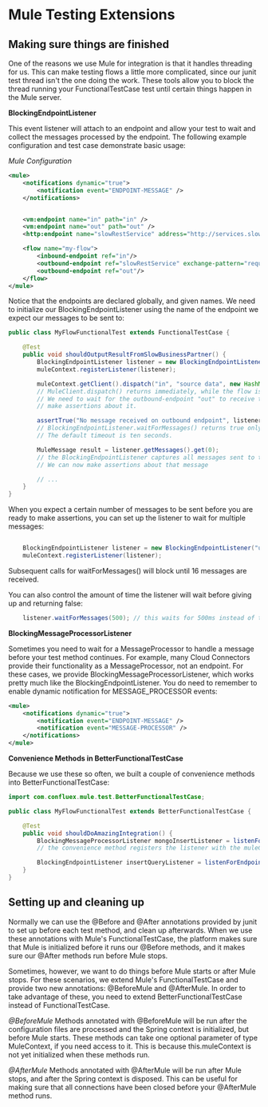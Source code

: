 # Mule Testing Extensions

## Making sure things are finished

One of the reasons we use Mule for integration is that it handles threading for us.  This can make testing flows a
little more complicated, since our junit test thread isn't the one doing the work.  These tools allow you to block the
thread running your FunctionalTestCase test until certain things happen in the Mule server.

**BlockingEndpointListener**

This event listener will attach to an endpoint and allow your test to wait and collect the messages processed by
the endpoint. The following example configuration and test case demonstrate basic usage:

_Mule Configuration_


```xml
<mule>
    <notifications dynamic="true">
        <notification event="ENDPOINT-MESSAGE" />
    </notifications>


    <vm:endpoint name="in" path="in" />
    <vm:endpoint name="out" path="out" />
    <http:endpoint name="slowRestService" address="http://services.slowbusinesspartner.com/important-resource" />

    <flow name="my-flow">
        <inbound-endpoint ref="in"/>
        <outbound-endpoint ref="slowRestService" exchange-pattern="request-response" />
        <outbound-endpoint ref="out"/>
    </flow>
</mule>
```

Notice that the endpoints are declared globally, and given names.  We need to initialize our BlockingEndpointListener
using the name of the endpoint we expect our messages to be sent to:

```java
public class MyFlowFunctionalTest extends FunctionalTestCase {

    @Test
    public void shouldOutputResultFromSlowBusinessPartner() {
        BlockingEndpointListener listener = new BlockingEndpointListener("out");
        muleContext.registerListener(listener);

        muleContext.getClient().dispatch("in", "source data", new HashMap<String, Object>());
        // MuleClient.dispatch() returns immediately, while the flow is still processing the message.
        // We need to wait for the outbound-endpoint "out" to receive the message before we can
        // make assertions about it.

        assertTrue("No message received on outbound endpoint", listener.waitForMessages());
        // BlockingEndpointListener.waitForMessages() returns true only if a message is received before the timeout.
        // The default timeout is ten seconds.

        MuleMessage result = listener.getMessages().get(0);
        // the BlockingEndpointListener captures all messages sent to that endpoint.
        // We can now make assertions about that message

        // ...
    }
}
```

When you expect a certain number of messages to be sent before you are ready to make assertions, you can set up the
listener to wait for multiple messages:

```java

    BlockingEndpointListener listener = new BlockingEndpointListener("updateOrderJdbcEndpoint", 16);
    muleContext.registerListener(listener);
```

Subsequent calls for waitForMessages() will block until 16 messages are received.

You can also control the amount of time the listener will wait before giving up and returning false:

```java
    listener.waitForMessages(500); // this waits for 500ms instead of the default 10s.
```

**BlockingMessageProcessorListener**

Sometimes you need to wait for a MessageProcessor to handle a message before your test method continues.  For example,
many Cloud Connectors provide their functionality as a MessageProcessor, not an endpoint.  For these cases, we provide
BlockingMessageProcessorListener, which works pretty much like the BlockingEndpointListener.  You do need to remember
to enable dynamic notification for MESSAGE_PROCESSOR events:

 ```xml
 <mule>
     <notifications dynamic="true">
         <notification event="ENDPOINT-MESSAGE" />
         <notification event="MESSAGE-PROCESSOR" />
     </notifications>
 </mule>
 ```

**Convenience Methods in BetterFunctionalTestCase**

Because we use these so often, we built a couple of convenience methods into BetterFunctionalTestCase:

```java
import com.confluex.mule.test.BetterFunctionalTestCase;

public class MyFlowFunctionalTest extends BetterFunctionalTestCase {

    @Test
    public void shouldDoAmazingIntegration() {
        BlockingMessageProcessorListener mongoInsertListener = listenForMessageProcessor("insertMongoCollectionProcessor");
        // the convenience method registers the listener with the muleContext for you

        BlockingEndpointListener insertQueryListener = listenForEndpoint("insertQueryEndpoint", 10);
    }
}

```

## Setting up and cleaning up

Normally we can use the @Before and @After annotations provided by junit to set up before each test method, and clean
up afterwards.  When we use these annotations with Mule's FunctionalTestCase, the platform makes sure that Mule is
initialized before it runs our @Before methods, and it makes sure our @After methods run before Mule stops.

Sometimes, however, we want to do things before Mule starts or after Mule stops.  For these scenarios, we extend Mule's
FunctionalTestCase and provide two new annotations: @BeforeMule and @AfterMule.  In order to take advantage of these,
you need to extend BetterFunctionalTestCase instead of FunctionalTestCase.

_@BeforeMule_
Methods annotated with @BeforeMule will be run after the configuration files are processed and the Spring context is
initialized, but before Mule starts.  These methods can take one optional parameter of type MuleContext, if you need
access to it.  This is because this.muleContext is not yet initialized when these methods run.

_@AfterMule_
Methods annotated with @AfterMule will be run after Mule stops, and after the Spring context is disposed.  This can be
useful for making sure that all connections have been closed before your @AfterMule method runs.